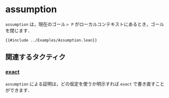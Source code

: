 # assumption

`assumption` は，現在のゴール `⊢ P` がローカルコンテキストにあるとき，ゴールを閉じます．

```lean
{{#include ../Examples/Assumption.lean}}
```

## 関連するタクティク

### [exact](./exact.md)

`assumption` による証明は，どの仮定を使うか明示すれば `exact` で書き直すことができます．